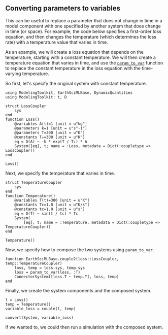 ## Converting parameters to variables

This can be useful to replace a parameter that does not change in time in a model component
with one specified by another system that does change in time (or space). For example, the
code below specifies a first-order loss equation, and then changes the temperature (which
determines the loss rate) with a temperature value that varies in time.

As an example, we will create a loss equation that depends on the temperature, starting with a constant temperature. We will then create a temperature equation that varies in time, and use the [`param_to_var`](@ref) function to replace the constant temperature in the loss equation with the time-varying temperature.

So first, let's specify the original system with constant temperature.

```@example param_to_var
using ModelingToolkit, EarthSciMLBase, DynamicQuantities
using ModelingToolkit: t, D

struct LossCoupler
    sys
end
function Loss()
    @variables A(t)=1 [unit = u"kg"]
    @parameters k=1 [unit = u"s^-1"]
    @parameters T=300 [unit = u"K"]
    @constants T₀=300 [unit = u"K"]
    eq = D(A) ~ -k * exp(T / T₀) * A
    System([eq], t; name = :Loss, metadata = Dict(:coupletype => LossCoupler))
end

Loss()
```

Next, we specify the temperature that varies in time.

```@example param_to_var
struct TemperatureCoupler
    sys
end
function Temperature()
    @variables T(t)=300 [unit = u"K"]
    @constants Tc=1.0 [unit = u"K/s"]
    @constants tc=1.0 [unit = u"s"]
    eq = D(T) ~ sin(t / tc) * Tc
    System(
        [eq], t; name = :Temperature, metadata = Dict(:coupletype => TemperatureCoupler))
end

Temperature()
```

Now, we specify how to compose the two systems using `param_to_var`.

```@example param_to_var
function EarthSciMLBase.couple2(loss::LossCoupler, temp::TemperatureCoupler)
    loss, temp = loss.sys, temp.sys
    loss = param_to_var(loss, :T)
    ConnectorSystem([loss.T ~ temp.T], loss, temp)
end
```

Finally, we create the system components and the composed system.

```@example param_to_var
l = Loss()
temp = Temperature()
variable_loss = couple(l, temp)

convert(System, variable_loss)
```

If we wanted to, we could then run a simulation with the composed system.
